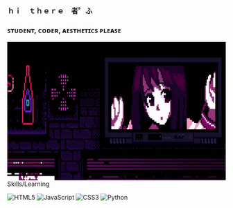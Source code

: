 ### ｈｉ　ｔｈｅｒｅ　者゜ふ
### ꜱᴛᴜᴅᴇɴᴛ, ᴄᴏᴅᴇʀ, ᴀᴇꜱᴛʜᴇᴛɪᴄꜱ ᴘʟᴇᴀꜱᴇ

<img align="left" width="840" height="320" src="https://github.com/TSOT7/TSOT7/blob/main/84cc005b1b6afcb7a935e53eb2c0b374.gif">

```
Im working on: 
- Building portfolio website
- Grasping fundamentals
```
Skills/Learning

![HTML5](https://img.shields.io/badge/html5-%23E34F26.svg?style=for-the-badge&logo=html5&logoColor=white) ![JavaScript](https://img.shields.io/badge/javascript-%23323330.svg?style=for-the-badge&logo=javascript&logoColor=%23F7DF1E) ![CSS3](https://img.shields.io/badge/css3-%231572B6.svg?style=for-the-badge&logo=css3&logoColor=white) ![Python](https://img.shields.io/badge/python-3670A0?style=for-the-badge&logo=python&logoColor=ffdd54)
